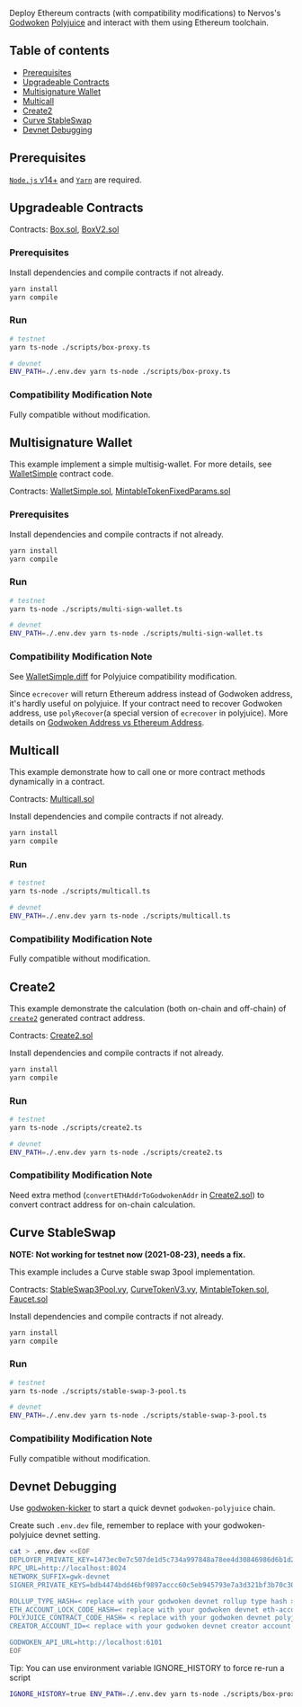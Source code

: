 Deploy Ethereum contracts (with compatibility modifications) to Nervos's [Godwoken](https://github.com/nervosnetwork/godwoken) [Polyjuice](https://github.com/nervosnetwork/godwoken-polyjuice) and interact with them using Ethereum toolchain.

## Table of contents

<!--ts-->

- [Prerequisites](#prerequisites)
- [Upgradeable Contracts](#upgradeable-contracts)
- [Multisignature Wallet](#multisignature-wallet)
- [Multicall](#multicall)
- [Create2](#create2)
- [Curve StableSwap](#curve-stableSwap)
- [Devnet Debugging](#devnet-debugging)
<!--te-->

## Prerequisites

[`Node.js` v14+](https://nodejs.org) and [`Yarn`](https://yarnpkg.com/) are required.

## Upgradeable Contracts

Contracts: [Box.sol](./contracts/Box.sol), [BoxV2.sol](./contracts/BoxV2.sol)

### Prerequisites

Install dependencies and compile contracts if not already.

```sh
yarn install
yarn compile
```

### Run

```sh
# testnet
yarn ts-node ./scripts/box-proxy.ts

# devnet
ENV_PATH=./.env.dev yarn ts-node ./scripts/box-proxy.ts
```

### Compatibility Modification Note

Fully compatible without modification.

## Multisignature Wallet

This example implement a simple multisig-wallet. For more details, see [WalletSimple](./contracts/WalletSimple.sol) contract code.

Contracts: [WalletSimple.sol](./contracts/WalletSimple.sol), [MintableTokenFixedParams.sol](./contracts/MintableTokenFixedParams.sol)

### Prerequisites

Install dependencies and compile contracts if not already.

```sh
yarn install
yarn compile
```

### Run

```sh
# testnet
yarn ts-node ./scripts/multi-sign-wallet.ts

# devnet
ENV_PATH=./.env.dev yarn ts-node ./scripts/multi-sign-wallet.ts
```

### Compatibility Modification Note

See [WalletSimple.diff](./contracts/WalletSimple.diff) for Polyjuice compatibility modification.

Since `ecrecover` will return Ethereum address instead of Godwoken address, it's hardly useful on polyjuice. If your contract need to recover Godwoken address, use `polyRecover`(a special version of `ecrecover` in polyjuice). More details on [Godwoken Address vs Ethereum Address](https://github.com/nervosnetwork/godwoken/blob/master/docs/known_caveats_of_polyjuice.md#godwoken-address-vs-ethereum-address).

## Multicall

This example demonstrate how to call one or more contract methods dynamically in a contract.

Contracts: [Multicall.sol](./contracts/Multicall.sol)

Install dependencies and compile contracts if not already.

```sh
yarn install
yarn compile
```

### Run

```sh
# testnet
yarn ts-node ./scripts/multicall.ts

# devnet
ENV_PATH=./.env.dev yarn ts-node ./scripts/multicall.ts
```

### Compatibility Modification Note

Fully compatible without modification.

## Create2

This example demonstrate the calculation (both on-chain and off-chain) of [`create2`](https://eips.ethereum.org/EIPS/eip-1014) generated contract address.

Contracts: [Create2.sol](./contracts/Create2.sol)

Install dependencies and compile contracts if not already.

```sh
yarn install
yarn compile
```

### Run

```sh
# testnet
yarn ts-node ./scripts/create2.ts

# devnet
ENV_PATH=./.env.dev yarn ts-node ./scripts/create2.ts
```

### Compatibility Modification Note

Need extra method (`convertETHAddrToGodwokenAddr` in [Create2.sol](./contracts/Create2.sol)) to convert contract address for on-chain calculation.

## Curve StableSwap

**NOTE: Not working for testnet now (2021-08-23), needs a fix.**

This example includes a Curve stable swap 3pool implementation.

Contracts: [StableSwap3Pool.vy](./contracts/StableSwap3Pool.vy), [CurveTokenV3.vy](./contracts/CurveTokenV3.vy), [MintableToken.sol](./contracts/MintableToken.sol), [Faucet.sol](./contracts/Faucet.sol)

Install dependencies and compile contracts if not already.

```sh
yarn install
yarn compile
```

### Run

```sh
# testnet
yarn ts-node ./scripts/stable-swap-3-pool.ts

# devnet
ENV_PATH=./.env.dev yarn ts-node ./scripts/stable-swap-3-pool.ts
```

### Compatibility Modification Note

Fully compatible without modification.

## Devnet Debugging

Use [godwoken-kicker](https://github.com/RetricSu/godwoken-kicker) to start a quick devnet `godwoken-polyjuice` chain.

Create such `.env.dev` file, remember to replace with your godwoken-polyjuice devnet setting.

```sh
cat > .env.dev <<EOF
DEPLOYER_PRIVATE_KEY=1473ec0e7c507de1d5c734a997848a78ee4d30846986d6b1d22002a57ece74ba
RPC_URL=http://localhost:8024
NETWORK_SUFFIX=gwk-devnet
SIGNER_PRIVATE_KEYS=bdb4474bdd46bf9897accc60c5eb945793e7a3d321bf3b70c30295ceb3433f28,f2d929da616e74fe61bbf5a87a910ac60cfd300d2011bd6212b84ddedddce8ea

ROLLUP_TYPE_HASH=< replace with your godwoken devnet rollup type hash >
ETH_ACCOUNT_LOCK_CODE_HASH=< replace with your godwoken devnet eth-account-lock code hash >
POLYJUICE_CONTRACT_CODE_HASH= < replace with your godwoken devnet polyjuice-contract code hash >
CREATOR_ACCOUNT_ID=< replace with your godwoken devnet creator account id >

GODWOKEN_API_URL=http://localhost:6101
EOF
```

Tip: You can use environment variable IGNORE_HISTORY to force re-run a script

```sh
IGNORE_HISTORY=true ENV_PATH=./.env.dev yarn ts-node ./scripts/box-proxy.ts
```
